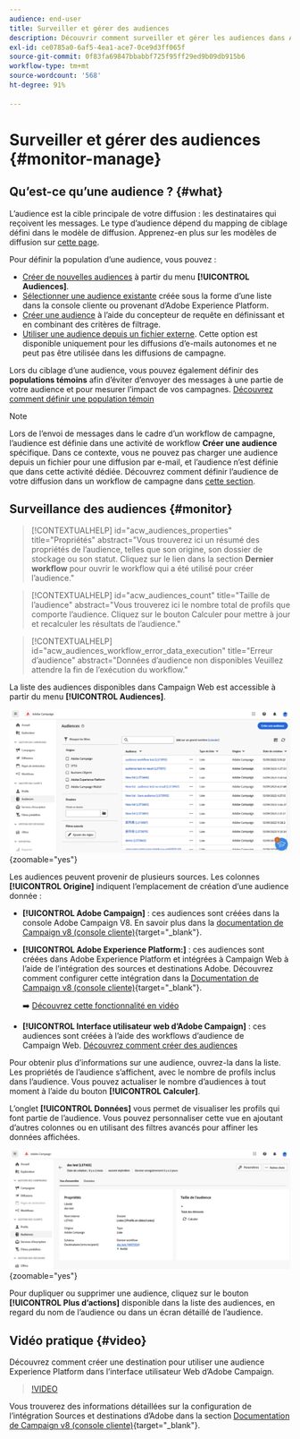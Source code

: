 ```yaml
---
audience: end-user
title: Surveiller et gérer des audiences
description: Découvrir comment surveiller et gérer les audiences dans Adobe Campaign Web
exl-id: ce0785a0-6af5-4ea1-ace7-0ce9d3ff065f
source-git-commit: 0f83fa69847bbabbf725f95ff29ed9b09db915b6
workflow-type: tm+mt
source-wordcount: '568'
ht-degree: 91%

---
```


# Surveiller et gérer des audiences {#monitor-manage}

## Qu’est-ce qu’une audience ? {#what}

L’audience est la cible principale de votre diffusion : les destinataires qui reçoivent les messages. Le type d’audience dépend du mapping de ciblage défini dans le modèle de diffusion. Apprenez-en plus sur les modèles de diffusion sur [cette page](../msg/delivery-template.md).

Pour définir la population d’une audience, vous pouvez :

* [Créer de nouvelles audiences](create-audience.md) à partir du menu **[!UICONTROL Audiences]**.
* [Sélectionner une audience existante](add-audience.md) créée sous la forme d’une liste dans la console cliente ou provenant d’Adobe Experience Platform.
* [Créer une audience](../query/query-modeler-overview.md) à l’aide du concepteur de requête en définissant et en combinant des critères de filtrage.
* [Utiliser une audience depuis un fichier externe](file-audience.md). Cette option est disponible uniquement pour les diffusions d’e-mails autonomes et ne peut pas être utilisée dans les diffusions de campagne.

Lors du ciblage d’une audience, vous pouvez également définir des **populations témoins** afin d’éviter d’envoyer des messages à une partie de votre audience et pour mesurer l’impact de vos campagnes. [Découvrez comment définir une population témoin](control-group.md)

>[!NOTE]
>
>Lors de l’envoi de messages dans le cadre d’un workflow de campagne, l’audience est définie dans une activité de workflow **Créer une audience** spécifique. Dans ce contexte, vous ne pouvez pas charger une audience depuis un fichier pour une diffusion par e-mail, et l’audience n’est définie que dans cette activité dédiée. Découvrez comment définir l’audience de votre diffusion dans un workflow de campagne dans [cette section](../workflows/activities/build-audience.md).

## Surveillance des audiences {#monitor}

>[!CONTEXTUALHELP]
>id="acw_audiences_properties"
>title="Propriétés"
>abstract="Vous trouverez ici un résumé des propriétés de l’audience, telles que son origine, son dossier de stockage ou son statut. Cliquez sur le lien dans la section **Dernier workflow** pour ouvrir le workflow qui a été utilisé pour créer l’audience."

>[!CONTEXTUALHELP]
>id="acw_audiences_count"
>title="Taille de l’audience"
>abstract="Vous trouverez ici le nombre total de profils que comporte l’audience. Cliquez sur le bouton Calculer pour mettre à jour et recalculer les résultats de l’audience."

>[!CONTEXTUALHELP]
>id="acw_audiences_workflow_error_data_execution"
>title="Erreur d’audience"
>abstract="Données d’audience non disponibles Veuillez attendre la fin de l’exécution du workflow."

La liste des audiences disponibles dans Campaign Web est accessible à partir du menu **[!UICONTROL Audiences]**.

![](assets/audiences-list.png){zoomable=&quot;yes&quot;}

Les audiences peuvent provenir de plusieurs sources. Les colonnes **[!UICONTROL Origine]** indiquent l’emplacement de création d’une audience donnée :

* **[!UICONTROL Adobe Campaign]** : ces audiences sont créées dans la console Adobe Campaign V8. En savoir plus dans la [documentation de Campaign v8 (console cliente)](https://experienceleague.adobe.com/docs/campaign/campaign-v8/audience/create-audiences/create-audiences.html?lang=fr){target="_blank"}.

* **[!UICONTROL Adobe Experience Platform:]** : ces audiences sont créées dans Adobe Experience Platform et intégrées à Campaign Web à l’aide de l’intégration des sources et destinations Adobe. Découvrez comment configurer cette intégration dans la [Documentation de Campaign v8 (console cliente)](https://experienceleague.adobe.com/docs/campaign/campaign-v8/connect/ac-aep/ac-aep.html?lang=fr){target="_blank"}.

  ➡️ [Découvrez cette fonctionnalité en vidéo](#video)

* **[!UICONTROL Interface utilisateur web d’Adobe Campaign]** : ces audiences sont créées à l’aide des workflows d’audience de Campaign Web. [Découvrez comment créer des audiences](create-audience.md)

Pour obtenir plus d’informations sur une audience, ouvrez-la dans la liste. Les propriétés de l’audience s’affichent, avec le nombre de profils inclus dans l’audience. Vous pouvez actualiser le nombre d’audiences à tout moment à l’aide du bouton **[!UICONTROL Calculer]**.

L’onglet **[!UICONTROL Données]** vous permet de visualiser les profils qui font partie de l’audience. Vous pouvez personnaliser cette vue en ajoutant d’autres colonnes ou en utilisant des filtres avancés pour affiner les données affichées.

![](assets/audiences-details.png){zoomable=&quot;yes&quot;}

Pour dupliquer ou supprimer une audience, cliquez sur le bouton **[!UICONTROL Plus d’actions]** disponible dans la liste des audiences, en regard du nom de l’audience ou dans un écran détaillé de l’audience.

## Vidéo pratique {#video}

Découvrez comment créer une destination pour utiliser une audience Experience Platform dans l’interface utilisateur Web d’Adobe Campaign.

>[!VIDEO](https://video.tv.adobe.com/v/3427635?quality=12)

Vous trouverez des informations détaillées sur la configuration de l’intégration Sources et destinations d’Adobe dans la section [Documentation de Campaign v8 (console cliente)](https://experienceleague.adobe.com/docs/campaign/campaign-v8/connect/ac-aep/ac-aep.html?lang=fr){target="_blank"}.
